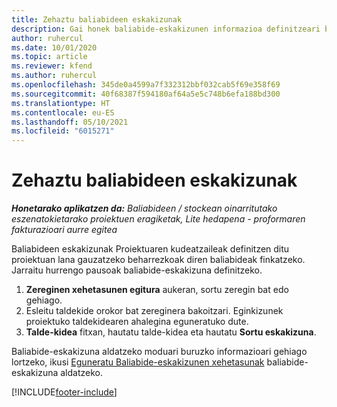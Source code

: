 ```yaml
---
title: Zehaztu baliabideen eskakizunak
description: Gai honek baliabide-eskakizunen informazioa definitzeari buruzko informazioa ematen du.
author: ruhercul
ms.date: 10/01/2020
ms.topic: article
ms.reviewer: kfend
ms.author: ruhercul
ms.openlocfilehash: 345de0a4599a7f332312bbf032cab5f69e358f69
ms.sourcegitcommit: 40f68387f594180af64a5e5c748b6efa188bd300
ms.translationtype: HT
ms.contentlocale: eu-ES
ms.lasthandoff: 05/10/2021
ms.locfileid: "6015271"
---
```

# <a name="define-resource-requirements"></a>Zehaztu baliabideen eskakizunak

_**Honetarako aplikatzen da:** Baliabideen / stockean oinarritutako eszenatokietarako proiektuen eragiketak, Lite hedapena - proformaren fakturazioari aurre egitea_

Baliabideen eskakizunak Proiektuaren kudeatzaileak definitzen ditu proiektuan lana gauzatzeko beharrezkoak diren baliabideak finkatzeko. Jarraitu hurrengo pausoak baliabide-eskakizuna definitzeko.

1.  **Zereginen xehetasunen egitura** aukeran, sortu zeregin bat edo gehiago.
2.  Esleitu taldekide orokor bat zereginera bakoitzari. Eginkizunek proiektuko taldekidearen ahalegina eguneratuko dute.
3.  **Talde-kidea** fitxan, hautatu talde-kidea eta hautatu **Sortu eskakizuna**.

Baliabide-eskakizuna aldatzeko moduari buruzko informazioari gehiago lortzeko, ikusi [Eguneratu Baliabide-eskakizunen xehetasunak](define-resource-requirements.md) baliabide-eskakizuna aldatzeko.

[!INCLUDE[footer-include](../includes/footer-banner.md)]